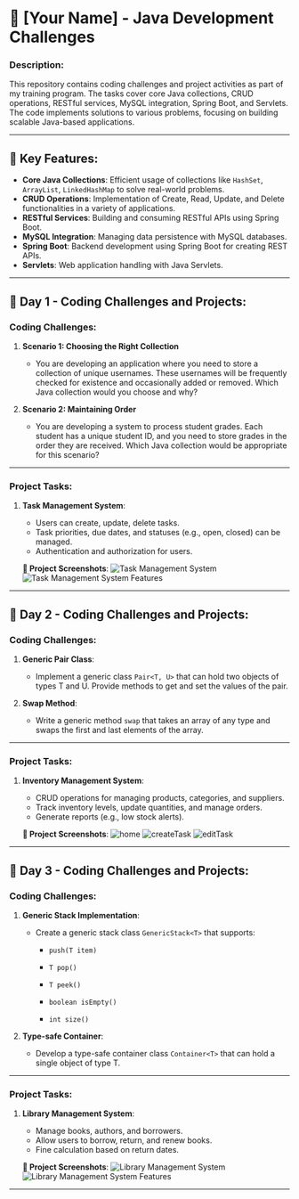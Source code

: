 # 📂 **[Your Name] - Java Development Challenges**

### Description:
This repository contains coding challenges and project activities as part of my training program. The tasks cover core Java collections, CRUD operations, RESTful services, MySQL integration, Spring Boot, and Servlets. The code implements solutions to various problems, focusing on building scalable Java-based applications.

---

## 🔑 **Key Features**:

- **Core Java Collections**: Efficient usage of collections like `HashSet`, `ArrayList`, `LinkedHashMap` to solve real-world problems.
- **CRUD Operations**: Implementation of Create, Read, Update, and Delete functionalities in a variety of applications.
- **RESTful Services**: Building and consuming RESTful APIs using Spring Boot.
- **MySQL Integration**: Managing data persistence with MySQL databases.
- **Spring Boot**: Backend development using Spring Boot for creating REST APIs.
- **Servlets**: Web application handling with Java Servlets.

---

## 📝 **Day 1 - Coding Challenges and Projects**:

### Coding Challenges:
1. **Scenario 1: Choosing the Right Collection**
   - You are developing an application where you need to store a collection of unique usernames. These usernames will be frequently checked for existence and occasionally added or removed. Which Java collection would you choose and why?

2. **Scenario 2: Maintaining Order**
   - You are developing a system to process student grades. Each student has a unique student ID, and you need to store grades in the order they are received. Which Java collection would be appropriate for this scenario?

---

### Project Tasks:
1. **Task Management System**:
   - Users can create, update, delete tasks.
   - Task priorities, due dates, and statuses (e.g., open, closed) can be managed.
   - Authentication and authorization for users.

   **📸 Project Screenshots**:
   ![Task Management System](path-to-your-screenshot1.png)
   ![Task Management System Features](path-to-your-screenshot2.png)

---

## 📝 **Day 2 - Coding Challenges and Projects**:

### Coding Challenges:
1. **Generic Pair Class**:
   - Implement a generic class `Pair<T, U>` that can hold two objects of types T and U. Provide methods to get and set the values of the pair.

2. **Swap Method**:
   - Write a generic method `swap` that takes an array of any type and swaps the first and last elements of the array.

---

### Project Tasks:
1. **Inventory Management System**:
   - CRUD operations for managing products, categories, and suppliers.
   - Track inventory levels, update quantities, and manage orders.
   - Generate reports (e.g., low stock alerts).

   **📸 Project Screenshots**:
   ![home](https://github.com/user-attachments/assets/e206e426-e187-41e1-aa01-c3fb462792e5)
   ![createTask](https://github.com/user-attachments/assets/6c0e421d-193a-48c4-9a67-5185330eea95)
   ![editTask](https://github.com/user-attachments/assets/b7aef788-a0ee-4af1-b2d4-05b8da76e5c1)

---

## 📝 **Day 3 - Coding Challenges and Projects**:

### Coding Challenges:
1. **Generic Stack Implementation**:
   - Create a generic stack class `GenericStack<T>` that supports:
     - `push(T item)`
     - `T pop()`

     - `T peek()`
     - `boolean isEmpty()`
     - `int size()`

2. **Type-safe Container**:
   - Develop a type-safe container class `Container<T>` that can hold a single object of type T.


---

### Project Tasks:
1. **Library Management System**:
   - Manage books, authors, and borrowers.
   - Allow users to borrow, return, and renew books.
   - Fine calculation based on return dates.

   **📸 Project Screenshots**:
   ![Library Management System](path-to-your-screenshot5.png)
   ![Library Management System Features](path-to-your-screenshot6.png)

---
